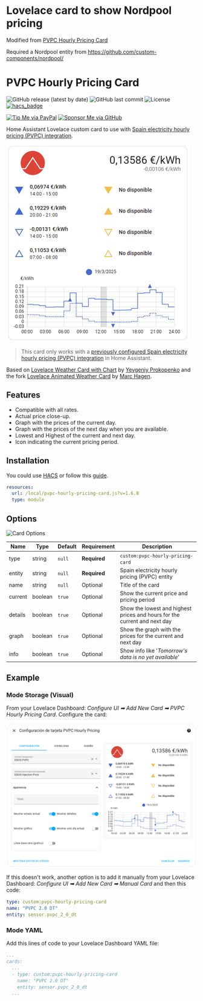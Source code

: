 # Lovelace card to show Nordpool pricing

Modified from [PVPC Hourly Pricing Card](https://github.com/danimart1991/pvpc-hourly-pricing-card)

Required a Nordpool entity from https://github.com/custom-components/nordpool/

# PVPC Hourly Pricing Card


![GitHub release (latest by date)](https://img.shields.io/github/v/release/danimart1991/pvpc-hourly-pricing-card)
![GitHub last commit](https://img.shields.io/github/last-commit/danimart1991/pvpc-hourly-pricing-card)
![License](https://img.shields.io/github/license/danimart1991/pvpc-hourly-pricing-card.svg)
[![hacs_badge](https://img.shields.io/badge/HACS-Default-orange.svg)](https://github.com/custom-components/hacs)

[![Tip Me via PayPal](https://img.shields.io/badge/PayPal-tip%20me-blue.svg?logo=paypal&style=flat)](https://www.paypal.me/danimart1991)
[![Sponsor Me via GitHub](https://img.shields.io/badge/GitHub-sponsor%20me-blue.svg?logo=github&style=flat)](https://github.com/sponsors/danimart1991)

Home Assistant Lovelace custom card to use with [Spain electricity hourly pricing (PVPC) integration](https://www.home-assistant.io/integrations/pvpc_hourly_pricing/).

![Card Example](https://raw.githubusercontent.com/danimart1991/pvpc-hourly-pricing-card/master/docs/images/card-example.png)

> This card only works with a [previously configured Spain electricity hourly pricing (PVPC) integration](https://www.danielmartingonzalez.com/en/pvpc-tariff-prices-in-home-assistant/) in Home Assistant.

Based on [Lovelace Weather Card with Chart](https://github.com/sgttrs/lovelace-weather-card-chart) by [Yevgeniy Prokopenko](https://github.com/sgttrs) and the fork [Lovelace Animated Weather Card](https://github.com/MarcHagen/weather-card) by [Marc Hagen](https://github.com/MarcHagen).

## Features

- Compatible with all rates.
- Actual price close-up.
- Graph with the prices of the current day.
- Graph with the prices of the next day when you are available.
- Lowest and Highest of the current and next day.
- Icon indicating the current pricing period.

## Installation

You could use [HACS](https://hacs.xyz/) or follow this [guide](https://www.danielmartingonzalez.com/en/installing-lovelace-plugins).

```yaml
resources:
  url: /local/pvpc-hourly-pricing-card.js?v=1.6.0
  type: module
```

## Options

![Card Options](https://raw.githubusercontent.com/danimart1991/pvpc-hourly-pricing-card/master/docs/images/card-options.png)

| Name | Type | Default | Requirement | Description |
| --- | --- | --- | --- | --- |
| type | string | `null` | **Required** | `custom:pvpc-hourly-pricing-card` |
| entity | string | `null` | **Required** | Spain electricity hourly pricing (PVPC) entity |
| name | string | `null` | Optional | Title of the card |
| current | boolean | `true` | Optional | Show the current price and pricing period |
| details | boolean | `true` | Optional | Show the lowest and highest prices and hours for the current and next day |
| graph | boolean | `true` | Optional | Show the graph with the prices for the current and next day |
| info | boolean | `true` | Optional | Show info like '*Tomorrow's data is no yet available*' |

## Example

### Mode Storage (Visual)

From your Lovelace Dashboard: *Configure UI ➡ Add New Card ➡ PVPC Hourly Pricing Card*. Configure the card:

![Card Editor](https://raw.githubusercontent.com/danimart1991/pvpc-hourly-pricing-card/master/docs/images/card-editor.png)

If this doesn't work, another option is to add it manually from your Lovelace Dashboard: *Configure UI ➡ Add New Card ➡ Manual Card* and then this code:

```yaml
type: custom:pvpc-hourly-pricing-card
name: "PVPC 2.0 DT"
entity: sensor.pvpc_2_0_dt
```

### Mode YAML

Add this lines of code to your Lovelace Dashboard YAML file:

```yaml
...
cards:
  ...
  - type: custom:pvpc-hourly-pricing-card
    name: "PVPC 2.0 DT"
    entity: sensor.pvpc_2_0_dt
  ...
```
